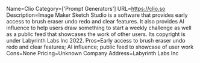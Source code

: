 Name=Clio
Category=['Prompt Generators']
URL=https://clio.so
Description=Image Maker Sketch Studio is a software that provides early access to brush eraser undo redo and clear features. It also provides AI influence to help users draw something to start a weekly challenge as well as a public feed that showcases the work of other users. Its copyright is under Labyrinth Labs Inc 2022.
Pros=Early access to brush eraser undo redo and clear features; AI influence; public feed to showcase of user work
Cons=None
Pricing=Unknown
Company Address=Labyrinth Labs Inc
